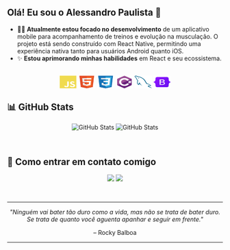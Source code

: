 ## Olá! Eu sou o Alessandro Paulista 👋

-  🧑‍💻 **Atualmente estou focado no desenvolvimento** de um aplicativo mobile para acompanhamento de treinos e evolução na musculação. O projeto está sendo construído com React Native, permitindo uma experiência nativa tanto para usuários Android quanto iOS. <br>
-  ✨ **Estou aprimorando minhas habilidades** em React e seu ecossistema.

<div style="display: inline_block " align="center"><br>
  <img align="center" alt="Alee-Js" height="30" width="40" src="https://raw.githubusercontent.com/devicons/devicon/master/icons/javascript/javascript-plain.svg">
  <img align="center" alt="Alee-HTML" height="30" width="40" src="https://raw.githubusercontent.com/devicons/devicon/master/icons/html5/html5-original.svg">
  <img align="center" alt="Alee-CSS" height="30" width="40" src="https://raw.githubusercontent.com/devicons/devicon/master/icons/css3/css3-original.svg">
  <img align="center" alt="Alee-Csharp" height="30" width="40" src="https://raw.githubusercontent.com/devicons/devicon/master/icons/csharp/csharp-original.svg">
  <img align="center" alt="Alee-Mysql" height="30" width="40" src="https://raw.githubusercontent.com/devicons/devicon/master/icons/mysql/mysql-original.svg">
  <img align="center" alt="Alee-Bootstrap" height="30" width="40" src="https://raw.githubusercontent.com/devicons/devicon/master/icons/bootstrap/bootstrap-original.svg">

</div>

## 📊 GitHub Stats
<div align="center">  
  
![GitHub Stats](https://github-readme-stats.vercel.app/api?username=AlessandroPFreitas&show_icons=true&count_private=true&hide=prs&hide_title=false&line_height=25&theme=radical)
<img  
      alt="GitHub Stats" 
      height="170" 
      src="https://github-readme-stats.vercel.app/api/top-langs/?username=AlessandroPFreitas&theme=tokyonight&layout=compact&custom_title=Tecnologias&langs_count=9" 
  />
</div>


<br>

## 🔗 Como entrar em contato comigo 
<div align="center">
  
  <a href="mailto:alessandropf2000@gmail.com"><img src="https://img.shields.io/badge/-Gmail-%23333?style=for-the-badge&logo=gmail&logoColor=white" target="_blank"></a>
  <a href="https://www.linkedin.com/in/alessandro-paulista-freitas-56768932b" target="_blank"><img src="https://img.shields.io/badge/-LinkedIn-%230077B5?style=for-the-badge&logo=linkedin&logoColor=white" target="_blank"></a>

</div>

<br>

----
<div align="center">
    <em>"Ninguém vai bater tão duro como a vida, mas não se trata de bater duro. Se trata de quanto você aguenta apanhar e seguir em frente."</em> 
  <p>– Rocky Balboa</p>
</div>

----
